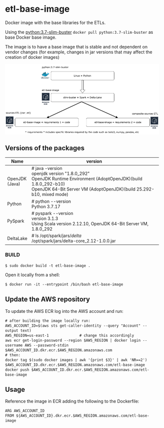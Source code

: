 # etl-base-image
Docker image with the base libraries for the ETLs.

Using the [python:3.7-slim-buster](https://github.com/docker-library/python/blob/00b80a3dfc595e9c58ec52cc9ae8349cf10767a4/3.7/slim-buster/Dockerfile) `docker pull python:3.7-slim-buster` as base Docker base image.

The image is to have a base image that is stable and not dependent on vendor changes (for example, changes in jar versions that may affect the creation of docker images)

![img.png](.imgs/img.png)

## Versions of the packages

| Name 	| version 	|
|---	|---	|
| OpenJDK <br>(Java) 	|# java -version<br>openjdk version "1.8.0_292"<br>OpenJDK Runtime Environment (AdoptOpenJDK)(build 1.8.0_292-b10)<br>OpenJDK 64-Bit Server VM (AdoptOpenJDK)(build 25.292-b10, mixed mode) 	|
| Python 	| # python --version<br>Python 3.7.17 	|
| PySpark 	| # pyspark --version<br>  version 3.1.3<br>Using Scala version 2.12.10, OpenJDK 64-Bit Server VM, 1.8.0_292 	|
| DeltaLake 	| # ls /opt/spark/jars/*delta*<br>/opt/spark/jars/delta-core_2.12-1.0.0.jar 	|

### BUILD
```shell
$ sudo docker build -t etl-base-image .
```

Open it locally from a shell:
```shell
$ docker run -it --entrypoint /bin/bash etl-base-image
```

## Update the AWS repository

To update the AWS ECR log into the AWS account and run:
```shell
# after building the image locally run:
AWS_ACCOUNT_ID=$(aws sts get-caller-identity --query "Account" --output text)
AWS_REGION=us-east-1              # change this accordingly
aws ecr get-login-password --region $AWS_REGION | docker login --username AWS --password-stdin $AWS_ACCOUNT_ID.dkr.ecr.$AWS_REGION.amazonaws.com
# then:
docker tag $(sudo docker images | awk '{print $3}' | awk 'NR==2') $AWS_ACCOUNT_ID.dkr.ecr.$AWS_REGION.amazonaws.com/etl-base-image
docker push $AWS_ACCOUNT_ID.dkr.ecr.$AWS_REGION.amazonaws.com/etl-base-image
```

## Usage
Reference the image in ECR adding the following to the Dockerfile:
```shell
ARG AWS_ACCOUNT_ID
FROM ${AWS_ACCOUNT_ID}.dkr.ecr.$AWS_REGION.amazonaws.com/etl-base-image
```
